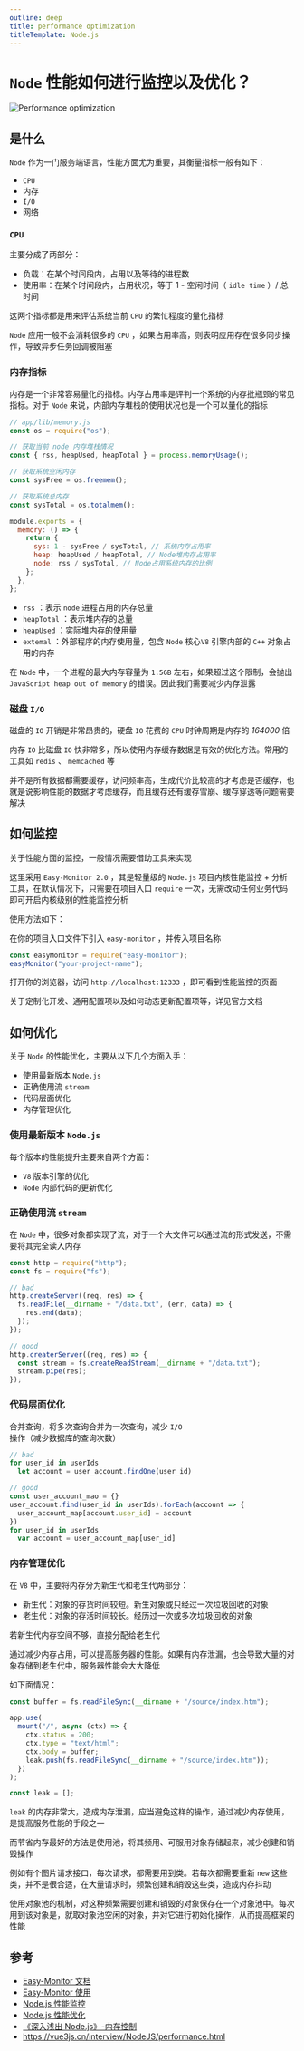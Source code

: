 ```yaml
---
outline: deep
title: performance optimization
titleTemplate: Node.js
---
```


# `Node` 性能如何进行监控以及优化？

![Performance optimization](./images/performance.png)

## 是什么

`Node` 作为一门服务端语言，性能方面尤为重要，其衡量指标一般有如下：

- `CPU`
- 内存
- `I/O`
- 网络

### `CPU`

主要分成了两部分：

- 负载：在某个时间段内，占用以及等待的进程数
- 使用率：在某个时间段内，占用状况，等于 1 - 空闲时间（ `idle time` ）/ 总时间

这两个指标都是用来评估系统当前 `CPU` 的繁忙程度的量化指标

`Node` 应用一般不会消耗很多的 `CPU` ，如果占用率高，则表明应用存在很多同步操作，导致异步任务回调被阻塞

### 内存指标

内存是一个非常容易量化的指标。内存占用率是评判一个系统的内存批瓶颈的常见指标。对于 `Node` 来说，内部内存堆栈的使用状况也是一个可以量化的指标

```js
// app/lib/memory.js
const os = require("os");

// 获取当前 node 内存堆栈情况
const { rss, heapUsed, heapTotal } = process.memoryUsage();

// 获取系统空闲内存
const sysFree = os.freemem();

// 获取系统总内存
const sysTotal = os.totalmem();

module.exports = {
  memory: () => {
    return {
      sys: 1 - sysFree / sysTotal, // 系统内存占用率
      heap: heapUsed / heapTotal, // Node堆内存占用率
      node: rss / sysTotal, // Node占用系统内存的比例
    };
  },
};
```

- `rss` ：表示 `node` 进程占用的内存总量
- `heapTotal` ：表示堆内存的总量
- `heapUsed` ：实际堆内存的使用量
- `extemal` ：外部程序的内存使用量，包含 `Node` 核心`V8` 引擎内部的 `C++` 对象占用的内存

在 `Node` 中，一个进程的最大内存容量为 `1.5GB` 左右，如果超过这个限制，会抛出 `JavaScript heap out of memory` 的错误。因此我们需要减少内存泄露

### 磁盘 `I/O`

磁盘的 `IO` 开销是非常昂贵的，硬盘 `IO` 花费的 `CPU` 时钟周期是内存的 _164000_ 倍

内存 `IO` 比磁盘 `IO` 快非常多，所以使用内存缓存数据是有效的优化方法。常用的工具如 `redis` 、 `memcached` 等

并不是所有数据都需要缓存，访问频率高，生成代价比较高的才考虑是否缓存，也就是说影响性能的数据才考虑缓存，而且缓存还有缓存雪崩、缓存穿透等问题需要解决

## 如何监控

关于性能方面的监控，一般情况需要借助工具来实现

这里采用 `Easy-Monitor 2.0` ，其是轻量级的 `Node.js` 项目内核性能监控 + 分析工具，在默认情况下，只需要在项目入口 `require` 一次，无需改动任何业务代码即可开启内核级别的性能监控分析

使用方法如下：

在你的项目入口文件下引入 `easy-monitor` ，并传入项目名称

```js
const easyMonitor = require("easy-monitor");
easyMonitor("your-project-name");
```

打开你的浏览器，访问 `http://localhost:12333` ，即可看到性能监控的页面

关于定制化开发、通用配置项以及如何动态更新配置项等，详见官方文档

## 如何优化

关于 `Node` 的性能优化，主要从以下几个方面入手：

- 使用最新版本 `Node.js`
- 正确使用流 `stream`
- 代码层面优化
- 内存管理优化

### 使用最新版本 `Node.js`

每个版本的性能提升主要来自两个方面：

- `V8` 版本引擎的优化
- `Node` 内部代码的更新优化

### 正确使用流 `stream`

在 `Node` 中，很多对象都实现了流，对于一个大文件可以通过流的形式发送，不需要将其完全读入内存

```js
const http = require("http");
const fs = require("fs");

// bad
http.createServer((req, res) => {
  fs.readFile(__dirname + "/data.txt", (err, data) => {
    res.end(data);
  });
});

// good
http.createrServer((req, res) => {
  const stream = fs.createReadStream(__dirname + "/data.txt");
  stream.pipe(res);
});
```

### 代码层面优化

合并查询，将多次查询合并为一次查询，减少 `I/O` 操作（减少数据库的查询次数）

```js
// bad
for user_id in userIds
  let account = user_account.findOne(user_id)

// good
const user_account_mao = {}
user_account.find(user_id in userIds).forEach(account => {
  user_account_map[account.user_id] = account
})
for user_id in userIds
  var account = user_account_map[user_id]
```

### 内存管理优化

在 `V8` 中，主要将内存分为新生代和老生代两部分：

- 新生代：对象的存货时间较短。新生对象或只经过一次垃圾回收的对象
- 老生代：对象的存活时间较长。经历过一次或多次垃圾回收的对象

若新生代内存空间不够，直接分配给老生代

通过减少内存占用，可以提高服务器的性能。如果有内存泄漏，也会导致大量的对象存储到老生代中，服务器性能会大大降低

如下面情况：

```js
const buffer = fs.readFileSync(__dirname + "/source/index.htm");

app.use(
  mount("/", async (ctx) => {
    ctx.status = 200;
    ctx.type = "text/html";
    ctx.body = buffer;
    leak.push(fs.readFileSync(__dirname + "/source/index.htm"));
  })
);

const leak = [];
```

`leak` 的内存非常大，造成内存泄漏，应当避免这样的操作，通过减少内存使用，是提高服务性能的手段之一

而节省内存最好的方法是使用池，将其频用、可服用对象存储起来，减少创建和销毁操作

例如有个图片请求接口，每次请求，都需要用到类。若每次都需要重新 `new` 这些类，并不是很合适，在大量请求时，频繁创建和销毁这些类，造成内存抖动

使用对象池的机制，对这种频繁需要创建和销毁的对象保存在一个对象池中。每次用到该对象是，就取对象池空闲的对象，并对它进行初始化操作，从而提高框架的性能

## 参考

- [Easy-Monitor 文档](https://github.com/hyj1991/easy-monitor)
- [Easy-Monitor 使用](https://segmentfault.com/a/1190000010231628)
- [Node.js 性能监控](https://segmentfault.com/a/1190000039327565)
- [Node.js 性能优化](https://zhuanlan.zhihu.com/p/50055740)
- [《深入浅出 Node.js》-内存控制](https://lz5z.com/%E6%B7%B1%E5%85%A5%E6%B5%85%E5%87%BANode-js-%E5%86%85%E5%AD%98%E6%8E%A7%E5%88%B6/)
- https://vue3js.cn/interview/NodeJS/performance.html
